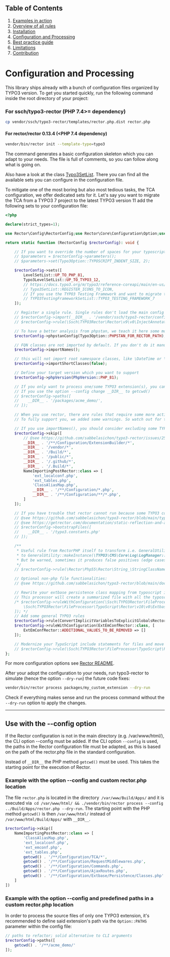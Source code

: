 ## Table of Contents
1. [Examples in action](./examples_in_action.md)
1. [Overview of all rules](./all_rectors_overview.md)
1. [Installation](./installation.md)
1. [Configuration and Processing](./configuration_and_processing.md)
1. [Best practice guide](./best_practice_guide.md)
1. [Limitations](./limitations.md)
1. [Contribution](./contribution.md)

# Configuration and Processing

This library ships already with a bunch of configuration files organized by TYPO3 version.
To get you started quickly, run the following command inside the root directory of your project:

### For ssch/typo3-rector (PHP 7.4>= dependency)

```bash
cp vendor/ssch/typo3-rector/templates/rector.php.dist rector.php
```

#### For rector/rector 0.13.4 (<PHP 7.4 dependency)

```bash
vendor/bin/rector init --template-type=typo3
```

The command generates a basic configuration skeleton which you can adapt to your needs.
The file is full of comments, so you can follow along what is going on.

Also have a look at the class [Typo3SetList](https://github.com/sabbelasichon/typo3-rector/blob/main/src/Set/Typo3SetList.php).
There you can find all the available sets you can configure in the configuration file.

To mitigate one of the most boring but also most tedious tasks, the TCA configuration, we offer dedicated sets for it.
Let's say you want to migrate the TCA from a TYPO3 7 project to the latest TYPO3 version 11 add the following sets to your configuration file:

```php
<?php

declare(strict_types=1);

use Rector\Config\RectorConfig;use Rector\Core\Configuration\Option;use Rector\Core\ValueObject\PhpVersion;use Rector\PostRector\Rector\NameImportingPostRector;use Rector\Set\ValueObject\LevelSetList;use Ssch\TYPO3Rector\CodeQuality\General\ConvertImplicitVariablesToExplicitGlobalsRector;use Ssch\TYPO3Rector\CodeQuality\General\ExtEmConfRector;use Ssch\TYPO3Rector\Configuration\Typo3Option;use Ssch\TYPO3Rector\Set\Extension\TYPO3TestingFrameworkSetList;use Ssch\TYPO3Rector\Set\Typo3LevelSetList;

return static function (RectorConfig $rectorConfig): void {

    // If you want to override the number of spaces for your typoscript files you can define it here, the default value is 4
    // $parameters = $rectorConfig->parameters();
    // $parameters->set(Typo3Option::TYPOSCRIPT_INDENT_SIZE, 2);

    $rectorConfig->sets([
        LevelSetList::UP_TO_PHP_81,
        Typo3LevelSetList::UP_TO_TYPO3_12,
        // https://docs.typo3.org/m/typo3/reference-coreapi/main/en-us/ExtensionArchitecture/FileStructure/Configuration/Icons.html
        // Typo3SetList::REGISTER_ICONS_TO_ICON,
        // If you use the TYPO3 Testing Framework and want to migrate to Version 7, then use this set list:
        // TYPO3TestingFrameworkSetList::TYPO3_TESTING_FRAMEWORK_7
    ]);

    // Register a single rule. Single rules don't load the main config file, therefore the config file needs to be loaded manually.
    // $rectorConfig->import(__DIR__ . '/vendor/ssch/typo3-rector/config/config.php');
    // $rectorConfig->rule(\Ssch\TYPO3Rector\Rector\v9\v0\InjectAnnotationRector::class);

    // To have a better analysis from phpstan, we teach it here some more things
    $rectorConfig->phpstanConfig(Typo3Option::PHPSTAN_FOR_RECTOR_PATH);

    // FQN classes are not imported by default. If you don't do it manually after every Rector run, enable it by:
    $rectorConfig->importNames();

    // this will not import root namespace classes, like \DateTime or \Exception
    $rectorConfig->importShortClasses(false);

    // Define your target version which you want to support
    $rectorConfig->phpVersion(PhpVersion::PHP_81);

    // If you only want to process one/some TYPO3 extension(s), you can specify its path(s) here.
    // If you use the option --config change __DIR__ to getcwd()
    // $rectorConfig->paths([
    //    __DIR__ . '/packages/acme_demo/',
    // ]);

    // When you use rector, there are rules that require some more actions like creating UpgradeWizards for outdated TCA types.
    // To fully support you, we added some warnings. So watch out for them.

    // If you use importNames(), you should consider excluding some TYPO3 files.
    $rectorConfig->skip([
        // @see https://github.com/sabbelasichon/typo3-rector/issues/2536
        __DIR__ . '/**/Configuration/ExtensionBuilder/*',
        __DIR__ . '/vendor/*',
        __DIR__ . '/Build/*',
        __DIR__ . '/public/*',
        __DIR__ . '/.github/*',
        __DIR__ . '/.Build/*',
        NameImportingPostRector::class => [
            'ext_localconf.php',
            'ext_tables.php',
            'ClassAliasMap.php',
            __DIR__ . '/**/Configuration/*.php',
            __DIR__ . '/**/Configuration/**/*.php',
        ]
    ]);

    // If you have trouble that rector cannot run because some TYPO3 constants are not defined, add an additional constants file
    // @see https://github.com/sabbelasichon/typo3-rector/blob/main/typo3.constants.php
    // @see https://getrector.com/documentation/static-reflection-and-autoload#include-files
    // $rectorConfig->bootstrapFiles([
    //    __DIR__ . '/typo3.constants.php'
    // ]);

    /**
     * Useful rule from RectorPHP itself to transform i.e. GeneralUtility::makeInstance('TYPO3\CMS\Core\Log\LogManager')
     * to GeneralUtility::makeInstance(\TYPO3\CMS\Core\Log\LogManager::class) calls.
     * But be warned, sometimes it produces false positives (edge cases), so watch out
     */
    // $rectorConfig->rule(\Rector\Php55\Rector\String_\StringClassNameToClassConstantRector::class);

    // Optional non-php file functionalities:
    // @see https://github.com/sabbelasichon/typo3-rector/blob/main/docs/beyond_php_file_processors.md

    // Rewrite your extbase persistence class mapping from typoscript into php according to official docs.
    // This processor will create a summarized file with all the typoscript rewrites combined into a single file.
    /* $rectorConfig->ruleWithConfiguration(\Ssch\TYPO3Rector\FileProcessor\TypoScript\Rector\v10\v0\ExtbasePersistenceTypoScriptRector::class, [
        \Ssch\TYPO3Rector\FileProcessor\TypoScript\Rector\v10\v0\ExtbasePersistenceTypoScriptRector::FILENAME => __DIR__ . '/packages/acme_demo/Configuration/Extbase/Persistence/Classes.php',
    ]); */
    // Add some general TYPO3 rules
    $rectorConfig->rule(ConvertImplicitVariablesToExplicitGlobalsRector::class);
    $rectorConfig->ruleWithConfiguration(ExtEmConfRector::class, [
        ExtEmConfRector::ADDITIONAL_VALUES_TO_BE_REMOVED => []
    ]);

    // Modernize your TypoScript include statements for files and move from <INCLUDE /> to @import use the FileIncludeToImportStatementVisitor (introduced with TYPO3 9.0)
    // $rectorConfig->rule(\Ssch\TYPO3Rector\FileProcessor\TypoScript\Rector\v9\v0\FileIncludeToImportStatementTypoScriptRector::class);
};
```

For more configuration options see [Rector README](https://github.com/rectorphp/rector#configuration).

After your adopt the configuration to your needs, run typo3-rector to simulate (hence the option `--dry-run`) the future code fixes:

```bash
vendor/bin/rector process packages/my_custom_extension --dry-run
```

Check if everything makes sense and run the process command without the `--dry-run` option to apply the changes.

---

## Use with the --config option
If the Rector configuration is not in the main directory (e.g. /var/www/html/), the CLI option --config must be added.
If the CLI option `--config` is used, the paths in the Rector configuration file must be adapted, as this is based on the path of the rector.php file in the standard configuration.

Instead of `__DIR__` the PHP method `getcwd()` must be used. This takes the starting point for the execution of Rector.

### Example with the option --config and custom rector.php location
The file `rector.php` is located in the directory` /var/www/Build/Apps/` and it is executed
via` cd /var/www/html/ && ./vendor/bin/rector process --config ../Build/Apps/rector.php --dry-run`.
The starting point with the PHP method `getcwd()` is then `/var/www/html/` instead of `/var/www/html/Build/Apps/` with `__DIR__`.

```php
$rectorConfig->skip([
    NameImportingPostRector::class => [
        'ClassAliasMap.php',
        'ext_localconf.php',
        'ext_emconf.php',
        'ext_tables.php',
        getcwd() . '/**/Configuration/TCA/*',
        getcwd() . '/**/Configuration/RequestMiddlewares.php',
        getcwd() . '/**/Configuration/Commands.php',
        getcwd() . '/**/Configuration/AjaxRoutes.php',
        getcwd() . '/**/Configuration/Extbase/Persistence/Classes.php'
    ]
])
```

### Example with the option --config and predefined paths in a custom rector.php location

In order to process the source files of only one TYPO3 extension, it's recommended to define said extension's path via the `Option::PATHS` parameter within the config file:

```php
// paths to refactor; solid alternative to CLI arguments
$rectorConfig->paths([
    getcwd() . '/**/acme_demo/'
]);
```
